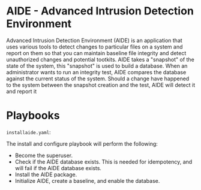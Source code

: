 # AIDE - Advanced Intrusion Detection Environment

Advanced Intrusion Detection Environment (AIDE) is an application that uses various tools to detect changes to particular files on a system and report on them so that you can maintain baseline file integrity and detect unauthorized changes and potential tootkits.
AIDE takes a "snapshot" of the state of the system, this "snapshot" is used to build a database. When an administrator wants to run an integrity test, AIDE compares the database against the current status of the system. Should a change have happened to the system between the snapshot creation and the test, AIDE will detect it and report it

# Playbooks

`installaide.yaml`:

The install and configure playbook will perform the following:
- Become the superuser.
- Check if the AIDE database exists. This is needed for idempotency, and will fail if the AIDE database exists.
- Install the AIDE package.
- Initialize AIDE, create a baseline, and enable the database.

